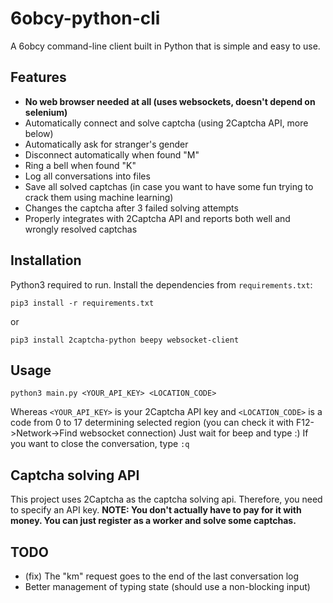 # 6obcy-python-cli
A 6obcy command-line client built in Python that is simple and easy to use.
## Features

- **No web browser needed at all (uses websockets, doesn't depend on selenium)**
- Automatically connect and solve captcha (using 2Captcha API, more below)
- Automatically ask for stranger's gender
- Disconnect automatically when found "M"
- Ring a bell when found "K"
- Log all conversations into files
- Save all solved captchas (in case you want to have some fun trying to crack them using machine learning)
- Changes the captcha after 3 failed solving attempts
- Properly integrates with 2Captcha API and reports both well and wrongly resolved captchas

## Installation
Python3 required to run.
Install the dependencies from `requirements.txt`:
```
pip3 install -r requirements.txt
```
or
```
pip3 install 2captcha-python beepy websocket-client
```

## Usage
```
python3 main.py <YOUR_API_KEY> <LOCATION_CODE>
```
Whereas `<YOUR_API_KEY>` is your 2Captcha API key and `<LOCATION_CODE>` is a code from 0 to 17 determining selected region (you can check it with F12->Network->Find websocket connection)
Just wait for beep and type :)
If you want to close the conversation, type `:q`

## Captcha solving API
This project uses 2Captcha as the captcha solving api.
Therefore, you need to specify an API key.
**NOTE: You don't actually have to pay for it with money. You can just register as a worker and solve some captchas.**

## TODO

 - (fix) The "km" request goes to the end of the last conversation log
 - Better management of typing state (should use a non-blocking input)
